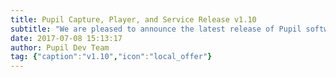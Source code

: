 ```yaml
---
title: Pupil Capture, Player, and Service Release v1.10
subtitle: "We are pleased to announce the latest release of Pupil software v1.10..."
date: 2017-07-08 15:13:17
author: Pupil Dev Team
tag: {"caption":"v1.10","icon":"local_offer"}
---
```


<div>
  <CompiledMarkdown version="v1.10"/>
</div>